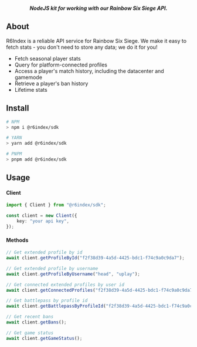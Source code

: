 <div align="center">
<!-- <img src="" align="center" width="80%" alt="banner"> -->
<br>
<br>
<img src="https://img.shields.io/github/package-json/v/R6IndexAPI/r6index-sdk-nodejs" align="center" alt="">
<img src="https://img.shields.io/npm/dm/@r6indexapi/sdk" align="center" alt="">
<img src="https://img.shields.io/github/license/R6IndexAPI/r6index-sdk-nodejs" align="center" alt="">
<img src="https://img.shields.io/github/issues/R6IndexAPI/r6index-sdk-nodejs" align="center" alt="">
<img src="https://img.shields.io/github/issues-pr/R6IndexAPI/r6index-sdk-nodejs" align="center" alt="">
<br>
<br>

**_NodeJS kit for working with our Rainbow Six Siege API._**

</div>

## About

R6Index is a reliable API service for Rainbow Six Siege. We make it easy to fetch stats - you don't need to
store any data; we do it for you!

-   Fetch seasonal player stats
-   Query for platform-connected profiles
-   Access a player's match history, including the datacenter and gamemode
-   Retrieve a player's ban history
-   Lifetime stats

## Install

```sh
# NPM
> npm i @r6index/sdk

# YARN
> yarn add @r6index/sdk

# PNPM
> pnpm add @r6index/sdk
```

## Usage

#### Client

```ts
import { Client } from "@r6index/sdk";

const client = new Client({
	key: "your api key",
});
```

#### Methods

```ts
// Get extended profile by id
await client.getProfileById("f2f38d39-4a5d-4425-bdc1-f74c9a0c9da7");

// Get extended profile by username
await client.getProfileByUsername("head", "uplay");

// Get connected extended profiles by user id
await client.getConnectedProfiles("f2f38d39-4a5d-4425-bdc1-f74c9a0c9da7");

// Get battlepass by profile id
await client.getBattlepassByProfileId("f2f38d39-4a5d-4425-bdc1-f74c9a0c9da7");

// Get recent bans
await client.getBans();

// Get game status
await client.getGameStatus();
```
